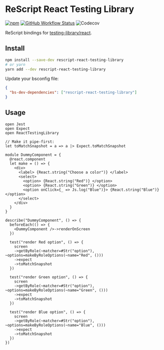 # ReScript React Testing Library

[![npm](https://img.shields.io/npm/v/rescript-react-testing-library?label=version&style=flat-square)](https://www.npmjs.com/package/rescript-react-testing-library)
[![GitHub Workflow Status](https://img.shields.io/github/workflow/status/brnrdog/rescript-react-testing-library/Release?style=flat-square)](https://github.com/brnrdog/rescript-react-testing-library/actions/workflows/release.yml)
![Codecov](https://img.shields.io/codecov/c/github/brnrdog/rescript-react-testing-library?style=flat-square)

ReScript bindings for [testing-library/react](https://github.com/testing-library/react-testing-library/).

## Install

```bash
npm install --save-dev rescript-react-testing-library
# or yarn
yarn add --dev rescript-react-testing-library
```

Update your bsconfig file:

```json
{
  "bs-dev-dependencies": ["rescript-react-testing-library"]
}
```

## Usage

```res
open Jest
open Expect
open ReactTestingLibrary

// Make it pipe-first:
let toMatchSnapshot = a => a |> Expect.toMatchSnapshot

module DummyComponent = {
  @react.component
  let make = () => {
    <div>
      <label> {React.string("Choose a color")} </label>
      <select>
        <option> {React.string("Red")} </option>
        <option> {React.string("Green")} </option>
        <option onClick={_ => Js.log("Blue")}> {React.string("Blue")} </option>
      </select>
    </div>
  }
}

describe("DummyComponent", () => {
  beforeEach(() => {
    <DummyComponent />->renderOnScreen
  })

  test("render Red option", () => {
    screen
    ->getByRole(~matcher=#Str("option"), ~options=makeByRoleOptions(~name="Red", ()))
    ->expect
    ->toMatchSnapshot
  })

  test("render Green option", () => {
    screen
    ->getByRole(~matcher=#Str("option"), ~options=makeByRoleOptions(~name="Green", ()))
    ->expect
    ->toMatchSnapshot
  })

  test("render Blue option", () => {
    screen
    ->getByRole(~matcher=#Str("option"), ~options=makeByRoleOptions(~name="Blue", ()))
    ->expect
    ->toMatchSnapshot
  })
})
```
